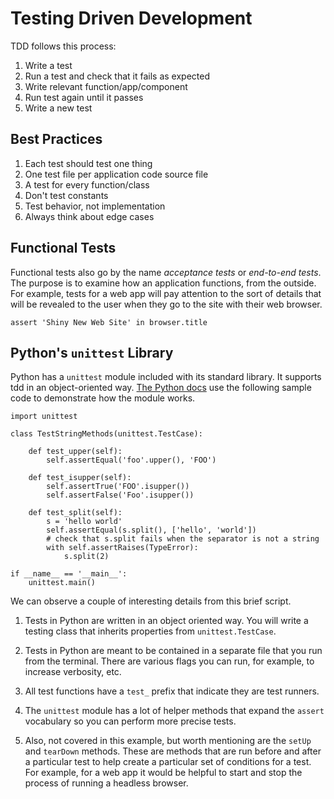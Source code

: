 # Testing Driven Development

TDD follows this process:

1. Write a test
2. Run a test and check that it fails as expected
3. Write relevant function/app/component
4. Run test again until it passes
5. Write a new test

## Best Practices

1. Each test should test one thing
2. One test file per application code source file
3. A test for every function/class
4. Don't test constants
5. Test behavior, not implementation
6. Always think about edge cases

## Functional Tests

Functional tests also go by the name *acceptance tests* or *end-to-end tests*. The purpose is to examine how an application functions, from the outside. For example, tests for a web app will pay attention to the sort of details that will be revealed to the user when they go to the site with their web browser.

`assert 'Shiny New Web Site' in browser.title`

## Python's `unittest` Library

Python has a `unittest` module included with its standard library. It supports tdd in an object-oriented way. [The Python docs](https://docs.python.org/3.6/library/unittest.html) use the following sample code to demonstrate how the module works.

```
import unittest

class TestStringMethods(unittest.TestCase):

    def test_upper(self):
        self.assertEqual('foo'.upper(), 'FOO')

    def test_isupper(self):
        self.assertTrue('FOO'.isupper())
        self.assertFalse('Foo'.isupper())

    def test_split(self):
        s = 'hello world'
        self.assertEqual(s.split(), ['hello', 'world'])
        # check that s.split fails when the separator is not a string
        with self.assertRaises(TypeError):
            s.split(2)

if __name__ == '__main__':
    unittest.main()
```

We can observe a couple of interesting details from this brief script.

1. Tests in Python are written in an object oriented way. You will write a testing class that inherits properties from `unittest.TestCase`.

2. Tests in Python are meant to be contained in a separate file that you run from the terminal. There are various flags you can run, for example, to increase verbosity, etc.

3. All test functions have a `test_` prefix that indicate they are test runners.

4. The `unittest` module has a lot of helper methods that expand the `assert` vocabulary so you can perform more precise tests.

5. Also, not covered in this example, but worth mentioning are the `setUp` and `tearDown` methods. These are methods that are run before and after a particular test to help create a particular set of conditions for a test. For example, for a web app it would be helpful to start and stop the process of running a headless browser.
